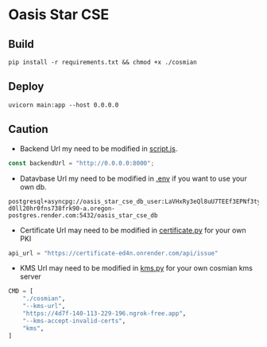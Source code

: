 # Oasis Star CSE

## Build

```
pip install -r requirements.txt && chmod +x ./cosmian
```

## Deploy

```
uvicorn main:app --host 0.0.0.0
```

## Caution

- Backend Url my need to be modified in [script.js](./static/script.js).

```javascript
const backendUrl = "http://0.0.0.0:8000";
```

- Datavbase Url my need to be modified in [.env](./.env) if you want to use your own db.

```
postgresql+asyncpg://oasis_star_cse_db_user:LaVHxRy3eQl8uU7TEEf3EPNf3tycmKcl@dpg-d0ll20hr0fns738frk90-a.oregon-postgres.render.com:5432/oasis_star_cse_db
```

- Certificate Url may need to be modified in [certificate.py](./certificate.py) for your own PKI

```python
api_url = "https://certificate-ed4n.onrender.com/api/issue"
```

- KMS Url may need to be modified in [kms.py](./kms.py) for your own cosmian kms server

```python
CMD = [
    "./cosmian",
    "--kms-url",
    "https://4d7f-140-113-229-196.ngrok-free.app",
    "--kms-accept-invalid-certs",
    "kms",
]
```
